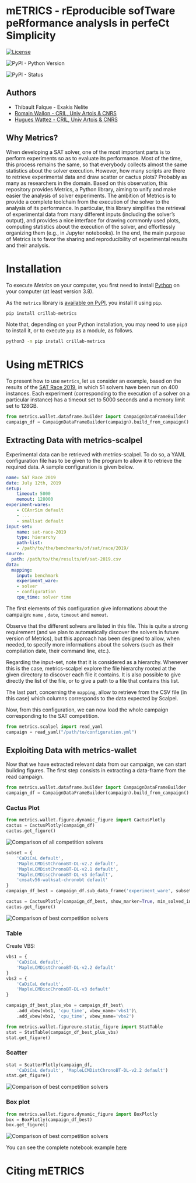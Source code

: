 # mETRICS - rEproducible sofTware peRformance analysIs in perfeCt Simplicity

[![License](https://img.shields.io/pypi/l/crillab-metrics)](LICENSE.md)

![PyPI - Python Version](https://img.shields.io/pypi/pyversions/crillab-metrics)

![PyPI - Status](https://img.shields.io/pypi/status/crillab-metrics)

## Authors 

- Thibault Falque - Exakis Nelite
- [Romain Wallon - CRIL, Univ Artois & CNRS ](https://www.cril.univ-artois.fr/~wallon/en) 
- [Hugues Wattez - CRIL, Univ Artois & CNRS](https://www.cril.univ-artois.fr/~wattez)

## Why Metrics? 
 
When developing a SAT solver, one of the most important parts is to perform
experiments so as to evaluate its performance.
Most of the time, this process remains the same, so that everybody collects
almost the same statistics about the solver execution.
However, how many scripts are there to retrieve experimental data and draw
scatter or cactus plots?
Probably as many as researchers in the domain. Based on this observation, this
repository provides Metrics, a Python library, aiming to unify and make
easier the analysis of solver experiments.
The ambition of Metrics is to provide a complete toolchain from the execution
of the solver to the analysis of its performance.
In particular, this library simplifies the retrieval of experimental data from
many different inputs (including the solver’s output), and provides a nice
interface for drawing commonly used plots, computing statistics about
the execution of the solver, and effortlessly organizing them
(e.g., in Jupyter notebooks).
In the end, the main purpose of Metrics is to favor the sharing and
reproducibility of experimental results and their analysis.

# Installation 

To execute *Metrics* on your computer, you first need to install
[Python](https://www.python.org/downloads/) on your computer
(at least version 3.8).

As the `metrics` library is
[available on PyPI](https://pypi.org/project/crillab-metrics/), you install it
using `pip`.

```bash
pip install crillab-metrics
```

Note that, depending on your Python installation, you may need to use `pip3`
to install it, or to execute `pip` as a module, as follows.

```bash
python3 -m pip install crillab-metrics
```

# Using mETRICS

To present how to use `metrics`, let us consider an example, based on the
results of the [SAT Race 2019](http://sat-race-2019.ciirc.cvut.cz/index.php?cat=results),
in which 51 solvers have been run on 400 instances. 
Each experiment (corresponding to the execution of a solver on a particular
instance) has a timeout set to 5000 seconds and a memory limit set to 128GB.

```python
from metrics.wallet.dataframe.builder import CampaignDataFrameBuilder
campaign_df = CampaignDataFrameBuilder(campaign).build_from_campaign()
```

## Extracting Data with metrics-scalpel

Experimental data can be retrieved with metrics-scalpel. To do so, a YAML configuration file
has to be given to the program to allow it to retrieve the required data. A sample configuration
is given below.

```yaml
name: SAT Race 2019
date: July 12th, 2019
setup:
    timeout: 5000
    memout: 128000
experiment-wares:
    - CCAnrSim default
    - ...
    - smallsat default
input-set:
    name: sat-race-2019
    type: hierarchy
    path-list:
    - /path/to/the/benchmarks/of/sat/race/2019/
source:
  path: /path/to/the/results/of/sat-2019.csv
data:
  mapping:
    input: benchmark
    experiment_ware:
    - solver
    - configuration
    cpu_time: solver time
```

The first elements of this configuration give informations about the campaign: `name` , `date`, `timeout` and `memout`. 

Observe that the different solvers are listed in this file. This is quite a strong requirement (and we plan to automatically discover the solvers
in future version of Metrics), but this approach has been designed to allow, when needed, to
specify more informations about the solvers (such as their compilation date, their command
line, etc.).


Regarding the input-set, note that it is considered as a hierarchy. Whenever this is the
case, metrics-scalpel explore the file hierarchy rooted at the given directory to discover each
file it contains. It is also possible to give directly the list of the file, or to give a path to a file
that contains this list.


The last part, concerning the `mapping`, allow to retrieve from the CSV file (in this case) which columns corresponds to 
the data expected by Scalpel. 

Now, from this configuration, we can now load the whole campaign corresponding to the
SAT competition.

```python
from metrics.scalpel import read_yaml
campaign = read_yaml("/path/to/configuration.yml")
```

## Exploiting Data with metrics-wallet

Now that we have extracted relevant data from our campaign, we can start building figures.
The first step consists in extracting a data-frame from the read campaign.

```python
from metrics.wallet.dataframe.builder import CampaignDataFrameBuilder
campaign_df = CampaignDataFrameBuilder(campaign).build_from_campaign()
```

### Cactus Plot

```python
from metrics.wallet.figure.dynamic_figure import CactusPlotly
cactus = CactusPlotly(campaign_df)
cactus.get_figure()
```



![Comparison of all competition solvers](example/sat-competition/cactus_full.png)

```python
subset = {
    'CaDiCaL default',
    'MapleLCMDistChronoBT-DL-v2.2 default',
    'MapleLCMDistChronoBT-DL-v2.1 default',
    'MapleLCMDiscChronoBT-DL-v3 default',
    'cmsatv56-walksat-chronobt default'
}
campaign_df_best = campaign_df.sub_data_frame('experiment_ware', subset)
```

```python
cactus = CactusPlotly(campaign_df_best, show_marker=True, min_solved_inputs=200)
cactus.get_figure()
```

![Comparison of best competition solvers](example/sat-competition/cactus_best.png)


### Table 

Create VBS: 

```python
vbs1 = {
    'CaDiCaL default',
    'MapleLCMDistChronoBT-DL-v2.2 default'
}
vbs2 = {
    'CaDiCaL default',
    'MapleLCMDiscChronoBT-DL-v3 default'
}

campaign_df_best_plus_vbs = campaign_df_best\
    .add_vbew(vbs1, 'cpu_time', vbew_name='vbs1')\
    .add_vbew(vbs2, 'cpu_time', vbew_name='vbs2')
```

```python
from metrics.wallet.figureure.static_figure import StatTable
stat = StatTable(campaign_df_best_plus_vbs)
stat.get_figure()
```

### Scatter

```python
stat = ScatterPlotly(campaign_df, 
    'CaDiCaL default', 'MapleLCMDistChronoBT-DL-v2.2 default')
stat.get_figure() 
```

![Comparison of best competition solvers](example/sat-competition/scatter.png)


### Box plot 

```python
from metrics.wallet.figure.dynamic_figure import BoxPlotly
box = BoxPlotly(campaign_df_best)
box.get_figure()
```

![Comparison of best competition solvers](example/sat-competition/box.png)

You can see the complete notebook example [here](example/sat-competition/analysis.ipynb)

# Citing mETRICS 

